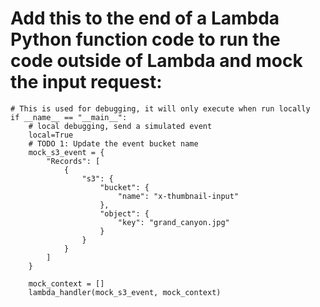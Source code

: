 # Add this to the end of a Lambda Python function code to run the code outside of Lambda and mock the input request:
```
# This is used for debugging, it will only execute when run locally
if __name__ == "__main__":
    # local debugging, send a simulated event
    local=True
    # TODO 1: Update the event bucket name
    mock_s3_event = {
        "Records": [
            {
                "s3": {
                    "bucket": {
                        "name": "x-thumbnail-input"
                    },
                    "object": {
                        "key": "grand_canyon.jpg"
                    }
                }
            }
        ]
    }

    mock_context = []
    lambda_handler(mock_s3_event, mock_context)
  ```
